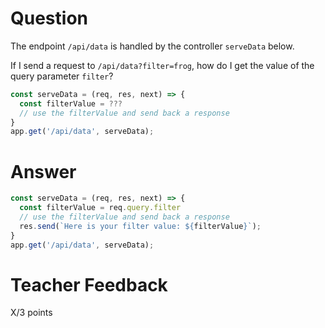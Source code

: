 # Question

The endpoint `/api/data` is handled by the controller `serveData` below.

If I send a request to `/api/data?filter=frog`, how do I get the value of the query parameter `filter`?

```js
const serveData = (req, res, next) => {
  const filterValue = ???
  // use the filterValue and send back a response
}
app.get('/api/data', serveData);
```

# Answer

```js
const serveData = (req, res, next) => {
  const filterValue = req.query.filter
  // use the filterValue and send back a response
  res.send(`Here is your filter value: ${filterValue}`);
}
app.get('/api/data', serveData);
```

# Teacher Feedback

X/3 points